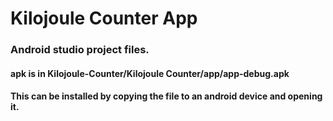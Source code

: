 # Kilojoule Counter App 

### Android studio project files. 
#### apk is in Kilojoule-Counter/Kilojoule Counter/app/app-debug.apk
#### This can be installed by copying the file to an android device and opening it. 
